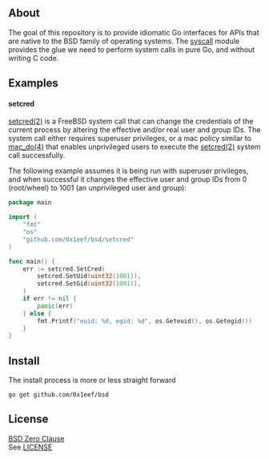 ## About

The goal of this repository is to provide idiomatic Go interfaces
for APIs that are native to the BSD family of operating systems.
The [syscall](https://pkg.go.dev/syscall) module provides the
glue we need to perform system calls in pure Go, and without
writing C code.

## Examples

#### setcred

[setcred(2)](https://man.freebsd.org/cgi/man.cgi?setcred) is a
FreeBSD system call that can change the credentials of the current
process by altering the effective and/or real user and group IDs.
The system call either requires superuser privileges, or a mac policy
similar to [mac_do(4)](https://man.freebsd.org/cgi/man.cgi?mac_do)
that enables unprivileged users to execute the [setcred(2)](https://man.freebsd.org/cgi/man.cgi?setcred)
system call successfully.

The following example assumes it is being run with superuser privileges,
and when successful it changes the effective user and group IDs from 0
(root/wheel) to 1001 (an unprivileged user and group):

```go
package main

import (
	"fmt"
	"os"
	"github.com/0x1eef/bsd/setcred"
)

func main() {
	err := setcred.SetCred(
		setcred.SetUid(uint32(1001)),
		setcred.SetGid(uint32(1001)),
	)
	if err != nil {
		panic(err)
	} else {
		fmt.Printf("euid: %d, egid: %d", os.Geteuid(), os.Getegid())
	}
}
```

## Install

The install process is more or less straight forward

    go get github.com/0x1eef/bsd

## License

[BSD Zero Clause](https://choosealicense.com/licenses/0bsd/)
<br>
See [LICENSE](./LICENSE)